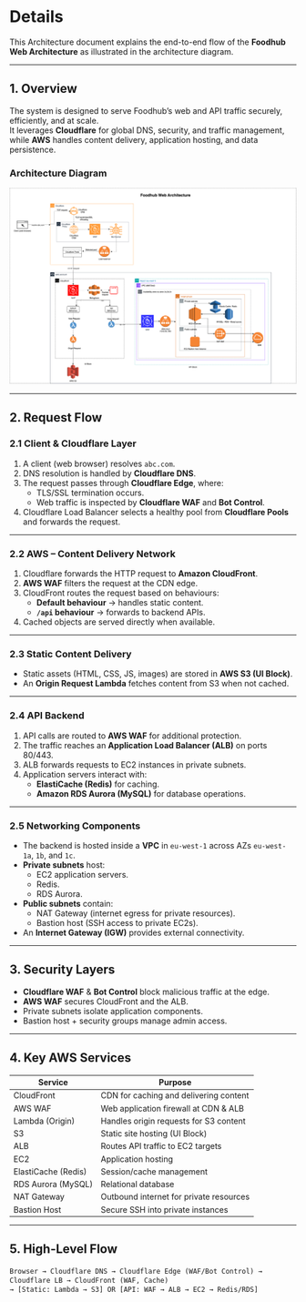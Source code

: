 # Details

This Architecture document explains the end-to-end flow of the **Foodhub Web Architecture** as illustrated in the architecture diagram.

---

## 1. Overview
The system is designed to serve Foodhub’s web and API traffic securely, efficiently, and at scale.  
It leverages **Cloudflare** for global DNS, security, and traffic management, while **AWS** handles content delivery, application hosting, and data persistence.

### Architecture Diagram
![Foodhub Web Architecture](diagram.png)

---

## 2. Request Flow

### 2.1 Client & Cloudflare Layer
1. A client (web browser) resolves `abc.com`.
2. DNS resolution is handled by **Cloudflare DNS**.
3. The request passes through **Cloudflare Edge**, where:
   - TLS/SSL termination occurs.
   - Web traffic is inspected by **Cloudflare WAF** and **Bot Control**.
4. Cloudflare Load Balancer selects a healthy pool from **Cloudflare Pools** and forwards the request.

---

### 2.2 AWS – Content Delivery Network
1. Cloudflare forwards the HTTP request to **Amazon CloudFront**.
2. **AWS WAF** filters the request at the CDN edge.
3. CloudFront routes the request based on behaviours:
   - **Default behaviour** → handles static content.
   - **`/api` behaviour** → forwards to backend APIs.
4. Cached objects are served directly when available.

---

### 2.3 Static Content Delivery
- Static assets (HTML, CSS, JS, images) are stored in **AWS S3 (UI Block)**.
- An **Origin Request Lambda** fetches content from S3 when not cached.

---

### 2.4 API Backend
1. API calls are routed to **AWS WAF** for additional protection.
2. The traffic reaches an **Application Load Balancer (ALB)** on ports 80/443.
3. ALB forwards requests to EC2 instances in private subnets.
4. Application servers interact with:
   - **ElastiCache (Redis)** for caching.
   - **Amazon RDS Aurora (MySQL)** for database operations.

---

### 2.5 Networking Components
- The backend is hosted inside a **VPC** in `eu-west-1` across AZs `eu-west-1a`, `1b`, and `1c`.
- **Private subnets** host:
  - EC2 application servers.
  - Redis.
  - RDS Aurora.
- **Public subnets** contain:
  - NAT Gateway (internet egress for private resources).
  - Bastion host (SSH access to private EC2s).
- An **Internet Gateway (IGW)** provides external connectivity.

---

## 3. Security Layers
- **Cloudflare WAF** & **Bot Control** block malicious traffic at the edge.
- **AWS WAF** secures CloudFront and the ALB.
- Private subnets isolate application components.
- Bastion host + security groups manage admin access.

---

## 4. Key AWS Services
| Service             | Purpose                                  |
|--------------------|------------------------------------------|
| CloudFront         | CDN for caching and delivering content   |
| AWS WAF            | Web application firewall at CDN & ALB    |
| Lambda (Origin)    | Handles origin requests for S3 content   |
| S3                 | Static site hosting (UI Block)           |
| ALB                | Routes API traffic to EC2 targets        |
| EC2                | Application hosting                      |
| ElastiCache (Redis)| Session/cache management                 |
| RDS Aurora (MySQL) | Relational database                      |
| NAT Gateway        | Outbound internet for private resources  |
| Bastion Host       | Secure SSH into private instances        |

---

## 5. High-Level Flow

```text
Browser → Cloudflare DNS → Cloudflare Edge (WAF/Bot Control) → Cloudflare LB → CloudFront (WAF, Cache)
→ [Static: Lambda → S3] OR [API: WAF → ALB → EC2 → Redis/RDS]
```